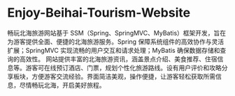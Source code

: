 # Enjoy-Beihai-Tourism-Website
畅玩北海旅游网站基于 SSM（Spring、SpringMVC、MyBatis）框架开发，旨在为游客提供全面、便捷的北海旅游服务。Spring 保障系统组件的高效协作与灵活扩展；SpringMVC 实现流畅的用户交互和请求处理；MyBatis 确保数据存储和查询的高效性。  网站提供丰富的北海旅游资讯，涵盖景点介绍、美食推荐、住宿信息等。游客可在线预订酒店、门票，规划个性化旅游路线。设有用户评价和攻略分享板块，方便游客交流经验。界面简洁美观，操作便捷，让游客轻松获取所需信息，尽情畅玩北海，开启美好旅程。 
